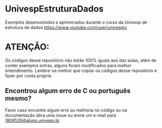 # UnivespEstruturaDados
Exemplos desenvolvidos e aprimorados durante o curso da Univesp de estrutura de dados https://www.youtube.com/user/univesptv 

# ATENÇÃO:
Os códigos desse repositório não estão 100% iguais aos das aulas, além de conter exemplos extras, alguns foram modificados para melhor entendimento. Lembre-se melhor que copiar os códigos desse repositório é fazer por conta própria 

## Encontrou algum erro de C ou português mesmo? 
Favor caso encontre algum erro ou melhoria no código ou na documentação abra uma issue ou envie um e-mail para 1806526@aluno.univesp.br
